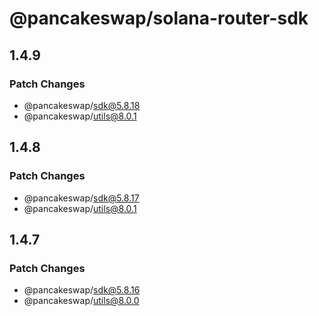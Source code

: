 # @pancakeswap/solana-router-sdk

## 1.4.9

### Patch Changes

- @pancakeswap/sdk@5.8.18
- @pancakeswap/utils@8.0.1

## 1.4.8

### Patch Changes

- @pancakeswap/sdk@5.8.17
- @pancakeswap/utils@8.0.1

## 1.4.7

### Patch Changes

- @pancakeswap/sdk@5.8.16
- @pancakeswap/utils@8.0.0
